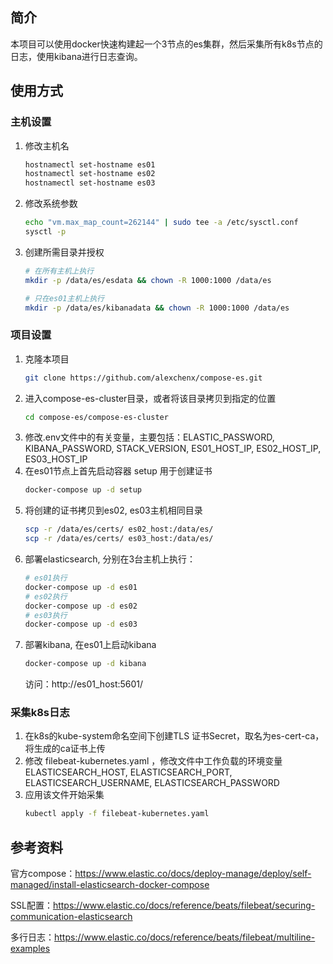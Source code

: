 ## 简介
本项目可以使用docker快速构建起一个3节点的es集群，然后采集所有k8s节点的日志，使用kibana进行日志查询。

## 使用方式
### 主机设置
1. 修改主机名
   ```bash
   hostnamectl set-hostname es01
   hostnamectl set-hostname es02
   hostnamectl set-hostname es03 
   ```
2. 修改系统参数
    ```bash
    echo "vm.max_map_count=262144" | sudo tee -a /etc/sysctl.conf
    sysctl -p
    ```
3. 创建所需目录并授权
    ```bash
    # 在所有主机上执行
    mkdir -p /data/es/esdata && chown -R 1000:1000 /data/es
    
    # 只在es01主机上执行
    mkdir -p /data/es/kibanadata && chown -R 1000:1000 /data/es
    ```

### 项目设置
1. 克隆本项目
    ```bash
    git clone https://github.com/alexchenx/compose-es.git 
    ```
2. 进入compose-es-cluster目录，或者将该目录拷贝到指定的位置
    ```bash
    cd compose-es/compose-es-cluster 
    ```
3. 修改.env文件中的有关变量，主要包括：ELASTIC_PASSWORD, KIBANA_PASSWORD, STACK_VERSION, ES01_HOST_IP, ES02_HOST_IP, ES03_HOST_IP
4. 在es01节点上首先启动容器 setup 用于创建证书
   ```bash
   docker-compose up -d setup 
   ```
5. 将创建的证书拷贝到es02, es03主机相同目录
   ```bash
   scp -r /data/es/certs/ es02_host:/data/es/
   scp -r /data/es/certs/ es03_host:/data/es/ 
   ```
6. 部署elasticsearch, 分别在3台主机上执行：
   ```bash
   # es01执行
   docker-compose up -d es01
   # es02执行
   docker-compose up -d es02
   # es03执行
   docker-compose up -d es03 
   ```
7. 部署kibana, 在es01上启动kibana
   ```bash
   docker-compose up -d kibana 
   ```
   访问：http://es01_host:5601/

### 采集k8s日志
1. 在k8s的kube-system命名空间下创建TLS 证书Secret，取名为es-cert-ca，将生成的ca证书上传
2. 修改 filebeat-kubernetes.yaml ，修改文件中工作负载的环境变量 ELASTICSEARCH_HOST, ELASTICSEARCH_PORT, ELASTICSEARCH_USERNAME, ELASTICSEARCH_PASSWORD
3. 应用该文件开始采集
   ```bash
   kubectl apply -f filebeat-kubernetes.yaml
   ```
## 参考资料
官方compose：https://www.elastic.co/docs/deploy-manage/deploy/self-managed/install-elasticsearch-docker-compose

SSL配置：https://www.elastic.co/docs/reference/beats/filebeat/securing-communication-elasticsearch

多行日志：https://www.elastic.co/docs/reference/beats/filebeat/multiline-examples